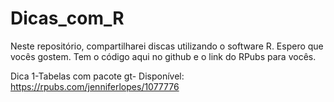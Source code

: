 # Dicas_com_R
Neste repositório, compartilharei discas utilizando o software R. Espero que vocês gostem. 
Tem o código aqui no github e o link do RPubs para vocês.

Dica 1-Tabelas com pacote gt- Disponível: https://rpubs.com/jenniferlopes/1077776
